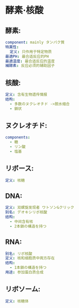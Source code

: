 # 酵素·核酸

## 酵素:

```yaml
component: mainly タンパク質
特異性:
  定义: 只作用于特定物质
最適PH: 最合适反应的PH
最適温度: 最合适反应的温度
補酵素: 反应必须的辅助因子

```

## 核酸:

```yaml
定义: 含有生物遗传情报
结构:
  - 多数のヌクレオチド ->脱水缩合
  - 鎖状

```

## ヌクレオチド:

```yaml
components:
  - 糖
  - リン酸
  - 塩基

```

## リボース:

```yaml
定义: 核糖

```

## DNA:

```yaml
定义: 双螺旋发现者 ワトソン&クリック
别名: デオキシリボ核酸
结构:
  - 中间含有核
  - 2本鎖の構造を持つ
```

## RNA:

```yaml
别名: リボ核酸
定义: 核和细胞质中両方存在
结构:
  - 1本鎖の構造を持つ
用途: 参加蛋白质合成

```

## リボソーム:

```yaml
定义: 核糖体
```